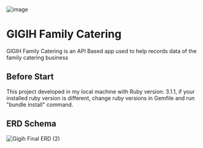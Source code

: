 
![image](https://miro.medium.com/max/1400/1*VJH08WURL5HeYKG8t_zmQw.png)

# GIGIH Family Catering

GIGIH Family Catering is an API Based app used to help records data of the family catering business

## Before Start

This project developed in my local machine with Ruby version: 3.1.1, if your installed ruby version is different, change ruby versions in Gemfile and run "bundle install" command.

## ERD Schema

![Gigih Final ERD (2)](https://user-images.githubusercontent.com/93814335/164759060-4597ce6b-ee43-47f1-bb05-3cd90a7bd30a.jpg)
